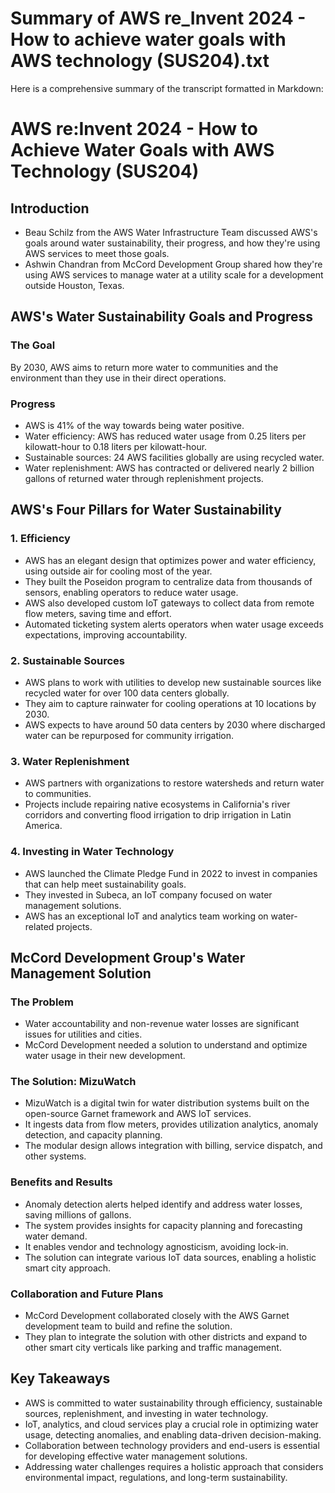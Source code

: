 # Summary of AWS re_Invent 2024 - How to achieve water goals with AWS technology (SUS204).txt

Here is a comprehensive summary of the transcript formatted in Markdown:

# AWS re:Invent 2024 - How to Achieve Water Goals with AWS Technology (SUS204)

## Introduction

- Beau Schilz from the AWS Water Infrastructure Team discussed AWS's goals around water sustainability, their progress, and how they're using AWS services to meet those goals.
- Ashwin Chandran from McCord Development Group shared how they're using AWS services to manage water at a utility scale for a development outside Houston, Texas.

## AWS's Water Sustainability Goals and Progress

### The Goal

By 2030, AWS aims to return more water to communities and the environment than they use in their direct operations.

### Progress

- AWS is 41% of the way towards being water positive.
- Water efficiency: AWS has reduced water usage from 0.25 liters per kilowatt-hour to 0.18 liters per kilowatt-hour.
- Sustainable sources: 24 AWS facilities globally are using recycled water.
- Water replenishment: AWS has contracted or delivered nearly 2 billion gallons of returned water through replenishment projects.

## AWS's Four Pillars for Water Sustainability

### 1. Efficiency

- AWS has an elegant design that optimizes power and water efficiency, using outside air for cooling most of the year.
- They built the Poseidon program to centralize data from thousands of sensors, enabling operators to reduce water usage.
- AWS also developed custom IoT gateways to collect data from remote flow meters, saving time and effort.
- Automated ticketing system alerts operators when water usage exceeds expectations, improving accountability.

### 2. Sustainable Sources

- AWS plans to work with utilities to develop new sustainable sources like recycled water for over 100 data centers globally.
- They aim to capture rainwater for cooling operations at 10 locations by 2030.
- AWS expects to have around 50 data centers by 2030 where discharged water can be repurposed for community irrigation.

### 3. Water Replenishment

- AWS partners with organizations to restore watersheds and return water to communities.
- Projects include repairing native ecosystems in California's river corridors and converting flood irrigation to drip irrigation in Latin America.

### 4. Investing in Water Technology

- AWS launched the Climate Pledge Fund in 2022 to invest in companies that can help meet sustainability goals.
- They invested in Subeca, an IoT company focused on water management solutions.
- AWS has an exceptional IoT and analytics team working on water-related projects.

## McCord Development Group's Water Management Solution

### The Problem

- Water accountability and non-revenue water losses are significant issues for utilities and cities.
- McCord Development needed a solution to understand and optimize water usage in their new development.

### The Solution: MizuWatch

- MizuWatch is a digital twin for water distribution systems built on the open-source Garnet framework and AWS IoT services.
- It ingests data from flow meters, provides utilization analytics, anomaly detection, and capacity planning.
- The modular design allows integration with billing, service dispatch, and other systems.

### Benefits and Results

- Anomaly detection alerts helped identify and address water losses, saving millions of gallons.
- The system provides insights for capacity planning and forecasting water demand.
- It enables vendor and technology agnosticism, avoiding lock-in.
- The solution can integrate various IoT data sources, enabling a holistic smart city approach.

### Collaboration and Future Plans

- McCord Development collaborated closely with the AWS Garnet development team to build and refine the solution.
- They plan to integrate the solution with other districts and expand to other smart city verticals like parking and traffic management.

## Key Takeaways

- AWS is committed to water sustainability through efficiency, sustainable sources, replenishment, and investing in water technology.
- IoT, analytics, and cloud services play a crucial role in optimizing water usage, detecting anomalies, and enabling data-driven decision-making.
- Collaboration between technology providers and end-users is essential for developing effective water management solutions.
- Addressing water challenges requires a holistic approach that considers environmental impact, regulations, and long-term sustainability.